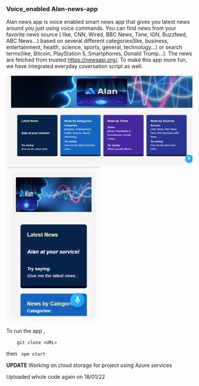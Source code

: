 
### Voice_enabled Alan-news-app

Alan news app is voice enabled smart news app that gives you latest news around you just using voice commands. You can find news from your favorite news source ( like, CNN, Wired, BBC News, Time, IGN, Buzzfeed, ABC News...) based on several different categories(like, business, entertainment, health, science, sports, general, technology...) or search terms(like, Bitcoin, PlayStation 5, Smartphones, Donald Trump...). The news are fetched from trusted https://newsapi.org/. To make this app more fun, we have integrated everyday coversation script as well.  

<img src="./img/Screenshot (17).png" alt="desktop" width="500">
<br/>

<img src="./img/Screenshot (16).png" alt="desktop" width="250">
<br/>

To run the app ,

```
    git clone <URL>
```
then
``` npm start```



**UPDATE**
Working on cloud storage for project using Azure services

Uploaded whole code again on 18/01/22
